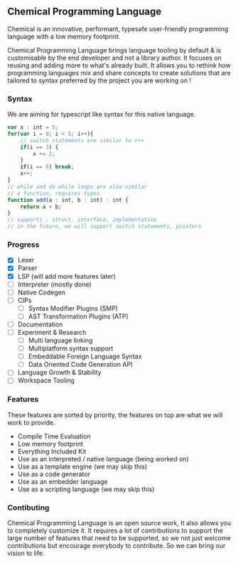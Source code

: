 ## Chemical Programming Language

Chemical is an innovative, performant, typesafe user-friendly programming language with a low memory footprint.

Chemical Programming Language brings language tooling by default & is customisable by the end developer and not a library author.
It focuses on reusing and adding more to what's already built.
It allows you to rethink how programming languages mix and share concepts to create solutions that are tailored to syntax preferred by the project you are working on !

### Syntax

We are aiming for typescript like syntax for this native language.

```typescript
var x : int = 5;
for(var i = 0; i < 5; i++){
    // switch statements are similar to c++
    if(i == 3) {
        x += 2;
    }
    if(i == 6) break;
    x++;
}
// while and do while loops are also similar
// a function, requires types
function add(a : int, b : int) : int {
    return a + b;
}
// supports : struct, interface, implementation
// in the future, we will support switch statements, pointers
```

### Progress

- [x] Lexer
- [x] Parser
- [x] LSP (will add more features later)
- [ ] Interpreter (mostly done)
- [ ] Native Codegen
- [ ] CIPs
  - [ ] Syntax Modifier Plugins (SMP)
  - [ ] AST Transformation Plugins (ATP)
- [ ] Documentation
- [ ] Experiment & Research
  - [ ] Multi language linking
  - [ ] Multiplatform syntax support
  - [ ] Embeddable Foreign Language Syntax
  - [ ] Data Oriented Code Generation API
- [ ] Language Growth & Stability
- [ ] Workspace Tooling

### Features

These features are sorted by priority, the features on top are what we will work to provide.

- Compile Time Evaluation
- Low memory footprint
- Everything Included Kit
- Use as an interpreted / native language (being worked on)
- Use as a template engine (we may skip this)
- Use as a code generator
- Use as an embedder language
- Use as a scripting language (we may skip this)

### Contibuting

Chemical Programming Language is an open source work, It also allows you to completely customize it.
It requires a lot of contributions to support the large number of features that need to be supported,
so we not just welcome contributions but encourage everybody to contribute. So we can bring our vision to life.
